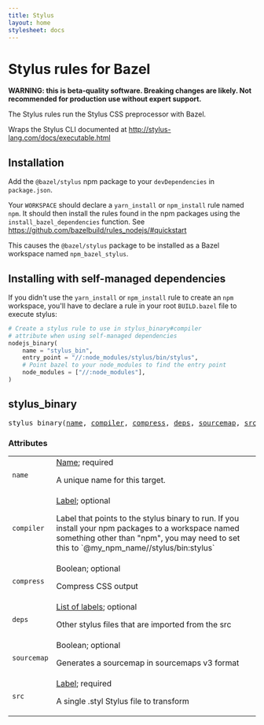 ```yaml
---
title: Stylus
layout: home
stylesheet: docs
---
```

# Stylus rules for Bazel

**WARNING: this is beta-quality software. Breaking changes are likely. Not recommended for production use without expert support.**

The Stylus rules run the Stylus CSS preprocessor with Bazel.

Wraps the Stylus CLI documented at http://stylus-lang.com/docs/executable.html


## Installation

Add the `@bazel/stylus` npm package to your `devDependencies` in `package.json`.

Your `WORKSPACE` should declare a `yarn_install` or `npm_install` rule named `npm`.
It should then install the rules found in the npm packages using the `install_bazel_dependencies` function.
See https://github.com/bazelbuild/rules_nodejs/#quickstart

This causes the `@bazel/stylus` package to be installed as a Bazel workspace named `npm_bazel_stylus`.


## Installing with self-managed dependencies

If you didn't use the `yarn_install` or `npm_install` rule to create an `npm` workspace, you'll have to declare a rule in your root `BUILD.bazel` file to execute stylus:

```python
# Create a stylus rule to use in stylus_binary#compiler
# attribute when using self-managed dependencies
nodejs_binary(
    name = "stylus_bin",
    entry_point = "//:node_modules/stylus/bin/stylus",
    # Point bazel to your node_modules to find the entry point
    node_modules = ["//:node_modules"],
)
```

<!-- Generated with Stardoc: http://skydoc.bazel.build -->

<a name="#stylus_binary"></a>


## stylus_binary

<pre>
stylus_binary(<a href="#stylus_binary-name">name</a>, <a href="#stylus_binary-compiler">compiler</a>, <a href="#stylus_binary-compress">compress</a>, <a href="#stylus_binary-deps">deps</a>, <a href="#stylus_binary-sourcemap">sourcemap</a>, <a href="#stylus_binary-src">src</a>)
</pre>




### Attributes

<table class="params-table">
  <colgroup>
    <col class="col-param" />
    <col class="col-description" />
  </colgroup>
  <tbody>
    <tr id="stylus_binary-name">
      <td><code>name</code></td>
      <td>
        <a href="https://bazel.build/docs/build-ref.html#name">Name</a>; required
        <p>
          A unique name for this target.
        </p>
      </td>
    </tr>
    <tr id="stylus_binary-compiler">
      <td><code>compiler</code></td>
      <td>
        <a href="https://bazel.build/docs/build-ref.html#labels">Label</a>; optional
        <p>
          Label that points to the stylus binary to run.
            If you install your npm packages to a workspace named something other than "npm",
            you may need to set this to `@my_npm_name//stylus/bin:stylus`
        </p>
      </td>
    </tr>
    <tr id="stylus_binary-compress">
      <td><code>compress</code></td>
      <td>
        Boolean; optional
        <p>
          Compress CSS output
        </p>
      </td>
    </tr>
    <tr id="stylus_binary-deps">
      <td><code>deps</code></td>
      <td>
        <a href="https://bazel.build/docs/build-ref.html#labels">List of labels</a>; optional
        <p>
          Other stylus files that are imported from the src
        </p>
      </td>
    </tr>
    <tr id="stylus_binary-sourcemap">
      <td><code>sourcemap</code></td>
      <td>
        Boolean; optional
        <p>
          Generates a sourcemap in sourcemaps v3 format
        </p>
      </td>
    </tr>
    <tr id="stylus_binary-src">
      <td><code>src</code></td>
      <td>
        <a href="https://bazel.build/docs/build-ref.html#labels">Label</a>; required
        <p>
          A single .styl Stylus file to transform
        </p>
      </td>
    </tr>
  </tbody>
</table>


